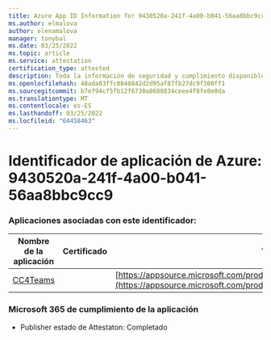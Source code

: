 ```yaml
---
title: Azure App ID Information for 9430520a-241f-4a00-b041-56aa8bbc9cc9
ms.author: elmalova
author: elenamalova
manager: tonybal
ms.date: 03/25/2022
ms.topic: article
ms.service: attestation
certification_type: attested
description: Toda la información de seguridad y cumplimiento disponible para 9430520a-241f-4a00-b041-56aa8bbc9cc9.
ms.openlocfilehash: 48ada03ffc0848842d2d95af87fb27dc9f300ff1
ms.sourcegitcommit: b7ef94cf5fb12f6730a8688834ceee4f8fe8e0da
ms.translationtype: MT
ms.contentlocale: es-ES
ms.lasthandoff: 03/25/2022
ms.locfileid: "64458463"
---
```

# <a name="azure-app-id-9430520a-241f-4a00-b041-56aa8bbc9cc9"></a>Identificador de aplicación de Azure: 9430520a-241f-4a00-b041-56aa8bbc9cc9


### <a name="apps-associated-with-this-id"></a>Aplicaciones asociadas con este identificador:
| **Nombre de la aplicación** | **Certificado** | **Ver en AppSource** |
|--------------|---------------|-----------------------|
| [CC4Teams](../forward/contactcenter4all1634641680587.cc4all_01.md) |  | [https://appsource.microsoft.com/product/office/contactcenter4all1634641680587.cc4all_01](https://appsource.microsoft.com/product/office/contactcenter4all1634641680587.cc4all_01) |

### <a name="microsoft-365-app-compliance-status"></a>Microsoft 365 de cumplimiento de la aplicación
- Publisher estado de Attestaton: Completado
